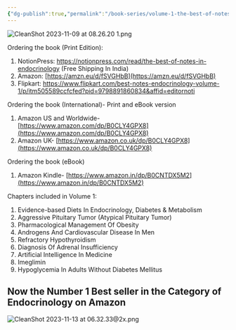 ```yaml
---
{"dg-publish":true,"permalink":"/book-series/volume-1-the-best-of-notes-in-endocrinology-book-series/"}
---
```





![CleanShot 2023-11-09 at 08.26.20 1.png](/img/user/attachments/CleanShot%202023-11-09%20at%2008.26.20%201.png)


Ordering the book (Print Edition): 
1. NotionPress: https://notionpress.com/read/the-best-of-notes-in-endocrinology  (Free Shipping In India)
2. Amazon: [https://amzn.eu/d/fSVGHbB](https://amzn.eu/d/fSVGHbB)
3. Flipkart: https://www.flipkart.com/best-notes-endocrinology-volume-1/p/itm505589ccfcfed?pid=9798891860834&affid=editornoti 

Ordering the book (International)- Print and eBook version

1. Amazon US and Worldwide-  [https://www.amazon.com/dp/B0CLY4GPX8](https://www.amazon.com/dp/B0CLY4GPX8)
2. Amazon UK- [https://www.amazon.co.uk/dp/B0CLY4GPX8](https://www.amazon.co.uk/dp/B0CLY4GPX8)

Ordering the book (eBook)

1. Amazon Kindle- [https://www.amazon.in/dp/B0CNTDX5M2](https://www.amazon.in/dp/B0CNTDX5M2)


Chapters included in Volume 1: 

1. Evidence-based Diets In Endocrinology, Diabetes & Metabolism 
2. Aggressive Pituitary Tumor (Atypical Pituitary Tumor) 
3. Pharmacological Management Of Obesity 
4. Androgens And Cardiovascular Disease In Men 
5. Refractory Hypothyroidism 
6. Diagnosis Of Adrenal Insufficiency 
7. Artificial Intelligence In Medicine 
8. Imeglimin 
9. Hypoglycemia In Adults Without Diabetes Mellitus


## Now the Number 1 Best seller in the Category of Endocrinology on Amazon

![CleanShot 2023-11-13 at 06.32.33@2x.png](/img/user/attachments/CleanShot%202023-11-13%20at%2006.32.33@2x.png)


